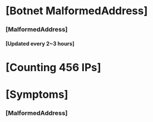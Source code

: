 # [Botnet MalformedAddress]
### [MalformedAddress]
#### [Updated every 2~3 hours]

# [Counting 456 IPs]

# [Symptoms] 
###   [MalformedAddress]
